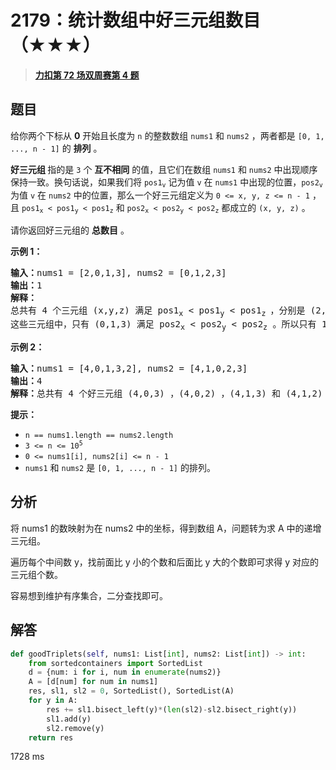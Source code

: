 # 2179：统计数组中好三元组数目（★★★）


> <u>**[力扣第 72 场双周赛第 4 题](https://leetcode.cn/problems/count-good-triplets-in-an-array/)**</u>

## 题目

<p>给你两个下标从 <strong>0</strong> 开始且长度为 <code>n</code> 的整数数组 <code>nums1</code> 和 <code>nums2</code> ，两者都是 <code>[0, 1, ..., n - 1]</code> 的 <strong>排列</strong> 。</p>

<p><strong>好三元组 </strong>指的是 <code>3</code> 个 <strong>互不相同</strong> 的值，且它们在数组 <code>nums1</code> 和 <code>nums2</code> 中出现顺序保持一致。换句话说，如果我们将 <code>pos1<sub>v</sub></code> 记为值 <code>v</code> 在 <code>nums1</code> 中出现的位置，<code>pos2<sub>v</sub></code> 为值 <code>v</code> 在 <code>nums2</code> 中的位置，那么一个好三元组定义为 <code>0 &lt;= x, y, z &lt;= n - 1</code> ，且 <code>pos1<sub>x</sub> &lt; pos1<sub>y</sub> &lt; pos1<sub>z</sub></code> 和 <code>pos2<sub>x</sub> &lt; pos2<sub>y</sub> &lt; pos2<sub>z</sub></code> 都成立的 <code>(x, y, z)</code> 。</p>

<p>请你返回好三元组的 <strong>总数目</strong> 。</p>



<p><strong>示例 1：</strong></p>

<pre><b>输入：</b>nums1 = [2,0,1,3], nums2 = [0,1,2,3]
<b>输出：</b>1
<b>解释：</b>
总共有 4 个三元组 (x,y,z) 满足 pos1<sub>x</sub> &lt; pos1<sub>y</sub> &lt; pos1<sub>z </sub>，分别是 (2,0,1) ，(2,0,3) ，(2,1,3) 和 (0,1,3) 。
这些三元组中，只有 (0,1,3) 满足 pos2<sub>x</sub> &lt; pos2<sub>y</sub> &lt; pos2<sub>z</sub> 。所以只有 1 个好三元组。
</pre>

<p><strong>示例 2：</strong></p>

<pre><b>输入：</b>nums1 = [4,0,1,3,2], nums2 = [4,1,0,2,3]
<b>输出：</b>4
<b>解释：</b>总共有 4 个好三元组 (4,0,3) ，(4,0,2) ，(4,1,3) 和 (4,1,2) 。
</pre>



<p><strong>提示：</strong></p>

<ul>
<li><code>n == nums1.length == nums2.length</code></li>
<li><code>3 &lt;= n &lt;= 10<sup>5</sup></code></li>
<li><code>0 &lt;= nums1[i], nums2[i] &lt;= n - 1</code></li>
<li><code>nums1</code> 和 <code>nums2</code> 是 <code>[0, 1, ..., n - 1]</code> 的排列。</li>
</ul>


## 分析

将 nums1 的数映射为在 nums2 中的坐标，得到数组 A，问题转为求 A 中的递增三元组。

遍历每个中间数 y，找前面比 y 小的个数和后面比 y 大的个数即可求得 y 对应的三元组个数。

容易想到维护有序集合，二分查找即可。


## 解答

```python
def goodTriplets(self, nums1: List[int], nums2: List[int]) -> int:
    from sortedcontainers import SortedList
    d = {num: i for i, num in enumerate(nums2)}
    A = [d[num] for num in nums1]
    res, sl1, sl2 = 0, SortedList(), SortedList(A)
    for y in A:
        res += sl1.bisect_left(y)*(len(sl2)-sl2.bisect_right(y))
        sl1.add(y)
        sl2.remove(y)
    return res
```
1728 ms
